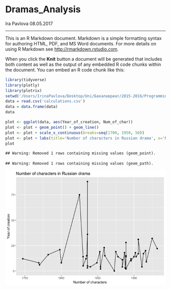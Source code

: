 Dramas\_Analysis
================
Ira Pavlova
08.05.2017

------------------------------------------------------------------------

This is an R Markdown document. Markdown is a simple formatting syntax for authoring HTML, PDF, and MS Word documents. For more details on using R Markdown see <http://rmarkdown.rstudio.com>.

When you click the **Knit** button a document will be generated that includes both content as well as the output of any embedded R code chunks within the document. You can embed an R code chunk like this:

``` r
library(tidyverse)
library(plotly)
library(plotrix) 
setwd('/Users/IrinaPavlova/Desktop/Uni/Бакалавриат/2015-2016/Programming/github desktop/RusDraCor/Calculating_stuff_in_plays')
data = read.csv('calculations.csv')
data = data.frame(data)
data
```

``` r
plot <- ggplot(data, aes(Year_of_creation, Num_of_char))
plot <- plot + geom_point() + geom_line()
plot <- plot + scale_x_continuous(breaks=seq(1700, 1950, 50))
plot <- plot + labs(title='Number of characters in Russian drama', x='Number of characters', y='Year of creation')
plot
```

    ## Warning: Removed 1 rows containing missing values (geom_point).

    ## Warning: Removed 1 rows containing missing values (geom_path).

![](Untitled_files/figure-markdown_github/unnamed-chunk-2-1.png)
